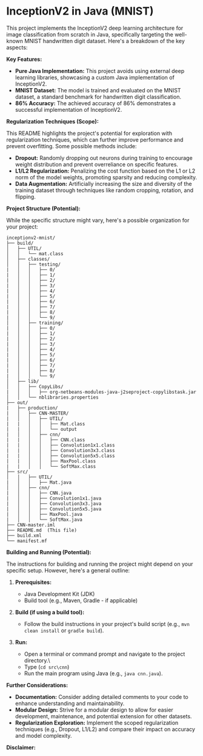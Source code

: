 # InceptionV2 in Java (MNIST)

This project implements the InceptionV2 deep learning architecture for image classification from scratch in Java, specifically targeting the well-known MNIST handwritten digit dataset. Here's a breakdown of the key aspects:

**Key Features:**

- **Pure Java Implementation:** This project avoids using external deep learning libraries, showcasing a custom Java implementation of InceptionV2.
- **MNIST Dataset:** The model is trained and evaluated on the MNIST dataset, a standard benchmark for handwritten digit classification.
- **86% Accuracy:** The achieved accuracy of 86% demonstrates a successful implementation of InceptionV2.

**Regularization Techniques (Scope):**

This README highlights the project's potential for exploration with regularization techniques, which can further improve performance and prevent overfitting. Some possible methods include:

- **Dropout:** Randomly dropping out neurons during training to encourage weight distribution and prevent overreliance on specific features.
- **L1/L2 Regularization:** Penalizing the cost function based on the L1 or L2 norm of the model weights, promoting sparsity and reducing complexity.
- **Data Augmentation:** Artificially increasing the size and diversity of the training dataset through techniques like random cropping, rotation, and flipping.

**Project Structure (Potential):**

While the specific structure might vary, here's a possible organization for your project:

```
inceptionv2-mnist/
├── build/
│   ├── UTIL/
│   │   └── mat.class
│   ├── classes/
│   │   ├── testing/
|   │   │   ├── 0/
|   │   │   ├── 1/
|   │   │   ├── 2/
|   │   │   ├── 3/
|   │   │   ├── 4/
|   │   │   ├── 5/
|   │   │   ├── 6/
|   │   │   ├── 7/
|   │   │   ├── 8/
|   │   │   └── 9/
│   │   ├── training/
|   │   │   ├── 0/
|   │   │   ├── 1/
|   │   │   ├── 2/
|   │   │   ├── 3/
|   │   │   ├── 4/
|   │   │   ├── 5/
|   │   │   ├── 6/
|   │   │   ├── 7/
|   │   │   ├── 8/
|   │   │   └── 9/
│   ├── lib/
│   │   ├── CopyLibs/
|   │   │   ├── org-netbeans-modules-java-j2seproject-copylibstask.jar
│   │   └── nblibraries.properties
├── out/
|   ├── production/
|   │   ├── CNN-MASTER/
|   │   │   ├── UTIL/
|   |   │   │   ├── Mat.class
|   |   │   │   └── output
|   │   │   ├── cnn/
|   |   │   │   ├── CNN.class
|   |   │   │   ├── Convolution1x1.class
|   |   │   │   ├── Convolution3x3.class
|   |   │   │   ├── Convolution5x5.class
|   |   │   │   ├── MaxPool.class
|   |   │   │   └── SoftMax.class
├── src/
│   │   ├── UTIL/
|   │   │   ├── Mat.java
│   │   ├── cnn/
|   │   │   ├── CNN.java
|   │   │   ├── Convolution1x1.java
|   │   │   ├── Convolution3x3.java
|   │   │   ├── Convolution5x5.java
|   │   │   ├── MaxPool.java
|   │   │   └── SoftMax.java
├── CNN-master.iml
├── README.md  (This file)
├── build.xml  
└── manifest.mf  
```

**Building and Running (Potential):**

The instructions for building and running the project might depend on your specific setup. However, here's a general outline:

1. **Prerequisites:**
   - Java Development Kit (JDK)
   - Build tool (e.g., Maven, Gradle - if applicable)

2. **Build (if using a build tool):**
   - Follow the build instructions in your project's build script (e.g., `mvn clean install` or `gradle build`).

3. **Run:**
   - Open a terminal or command prompt and navigate to the project directory.\
   - Type (`cd src\cnn`)
   - Run the main program using Java (e.g., `java cnn.java`).

**Further Considerations:**

- **Documentation:** Consider adding detailed comments to your code to enhance understanding and maintainability.
- **Modular Design:** Strive for a modular design to allow for easier development, maintenance, and potential extension for other datasets.
- **Regularization Exploration:** Implement the scoped regularization techniques (e.g., Dropout, L1/L2) and compare their impact on accuracy and model complexity.

**Disclaimer:**
